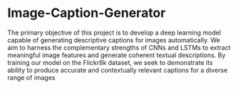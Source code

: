 # Image-Caption-Generator
The primary objective of this project is to develop a deep learning model capable of generating descriptive captions for images automatically. We aim to harness the complementary strengths of CNNs and LSTMs to extract meaningful image features and generate coherent textual descriptions. By training our model on the Flickr8k dataset, we seek to demonstrate its ability to produce accurate and contextually relevant captions for a diverse range of images
